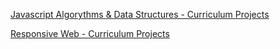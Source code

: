 [Javascript Algorythms & Data Structures - Curriculum Projects](/FreeCodeCampCourses/JS/Alg&DataStruct/)

[Responsive Web - Curriculum Projects](/FreeCodeCampCourses/JS/ResponsiveWeb/)